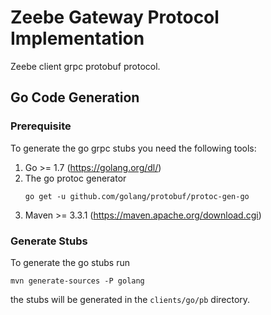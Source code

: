 # Zeebe Gateway Protocol Implementation

Zeebe client grpc protobuf protocol.


## Go Code Generation

### Prerequisite
To generate the go grpc stubs you need the following tools:

1. Go >= 1.7 (https://golang.org/dl/)
1. The go protoc generator
    ```
    go get -u github.com/golang/protobuf/protoc-gen-go
    ```
1. Maven >= 3.3.1 (https://maven.apache.org/download.cgi)


### Generate Stubs

To generate the go stubs run

```
mvn generate-sources -P golang
```

the stubs will be generated in the `clients/go/pb` directory.

